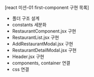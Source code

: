 [react 미션-01 first-component 구현 목록]
- 폴더 구조 설계
- constants 세분화
- RestaurantComponent.jsx 구현
- RestaurantList.jsx 구현
- AddRestaurantModal.jsx 구현
- RestaurantDetailModal.jsx 구현
- Header.jsx 구현
- components, container 연결
- css 연결
